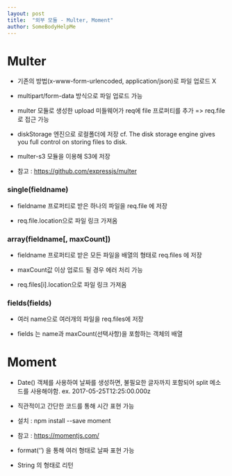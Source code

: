 ```yaml
---
layout: post
title:  "외부 모듈 - Multer, Moment"
author: SomeBodyHelpMe
---
```

# Multer

* 기존의 방법(x-www-form-urlencoded, application/json)로 파일 업로드 X

* multipart/form-data 방식으로 파일 업로드 가능

* multer 모듈로 생성한 upload 미들웨어가 req에 file 프로퍼티를 추가 
   => req.file로 접근 가능

* diskStorage 엔진으로 로컬폴더에 저장
   cf. The disk storage engine gives you full control on storing files to disk.

* multer-s3 모듈을 이용해 S3에 저장

* 참고 : [https](https://github.com/expressjs/multer)[://github.com/expressjs/multer](https://github.com/expressjs/multer)

### single(fieldname)

* fieldname 프로퍼티로 받은 하나의 파일을 req.file 에 저장

* req.file.location으로 파일 링크 가져옴

### array(fieldname[, maxCount])

* fieldname 프로퍼티로 받은 모든 파일을 배열의 형태로 req.files 에 저장

* maxCount값 이상 업로드 될 경우 에러 처리 가능

* req.files[i].location으로 파일 링크 가져옴

### fields(fields)

* 여러 name으로 여러개의 파일을 req.files에 저장

* fields 는 name과 maxCount(선택사항)을 포함하는 객체의 배열



# Moment

* Date() 객체를 사용하여 날짜를 생성하면, 불필요한 글자까지 포함되어 split 메소드를 사용해야함.
   ex. 2017-05-25T12:25:00.000z 

* 직관적이고 간단한 코드를 통해 시간 표현 가능

* 설치 : npm install --save moment

* 참고 : [https](https://momentjs.com/)[://momentjs.com](https://momentjs.com/)[/](https://momentjs.com/)

* format(‘’) 을 통해 여러 형태로 날짜 표현 가능
* String 의 형태로 리턴
